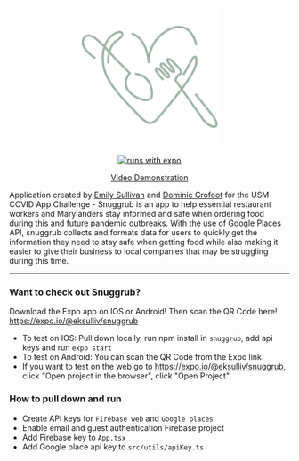 <div align="center">
  <a href="https://expo.io/@eksulliv/snuggrub">
    <img src="https://github.com/crofoot/snuggrub/raw/master/resources/icon.png" width="250" height="250">
  </a>
<div>

[![runs with expo](https://img.shields.io/badge/Runs%20with%20Expo-000.svg?style=flat&logo=EXPO&labelColor=ffffff&logoColor=000)](https://expo.io/@eksulliv/snuggrub)

[Video Demonstration](<a href="https://expo.io/@eksulliv/snuggrub">)

</div>
</div>

Application created by [Emily Sullivan](https://www.linkedin.com/in/emily-s-412b5693/) and [Dominic Crofoot](https://www.linkedin.com/in/dominic-crofoot-200756112/) for the USM COVID App Challenge - Snuggrub is an app to help essential restaurant workers and Marylanders stay informed and safe when ordering food during this and future pandemic outbreaks. With the use of Google Places API, snuggrub collects and formats data for users to quickly get the information they need to stay safe when getting food while also making it easier to give their business to local companies that may be struggling during this time.

<hr />

### Want to check out Snuggrub?

Download the Expo app on IOS or Android! Then scan the QR Code here! https://expo.io/@eksulliv/snuggrub
* To test on IOS: Pull down locally, run npm install in `snuggrub`, add api keys and run `expo start`
* To test on Android: You can scan the QR Code from the Expo link.
* If you want to test on the web go to https://expo.io/@eksulliv/snuggrub, click "Open project in the browser", click "Open Project"

### How to pull down and run

- Create API keys for `Firebase web` and `Google places`
- Enable email and guest authentication Firebase project
- Add Firebase key to `App.tsx`
- Add Google place api key to `src/utils/apiKey.ts`
